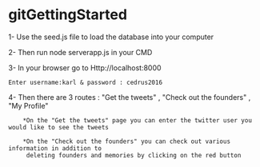 # gitGettingStarted

1-	Use the seed.js file to load the database into your computer

2-	Then run node serverapp.js in your CMD 

3-	In your browser go to Http://localhost:8000

	Enter username:karl & password : cedrus2016

4-	Then there are 3 routes : "Get the tweets" , "Check out the founders" , "My Profile"

		*On the "Get the tweets" page you can enter the twitter user you would like to see the tweets
		
		*On the "Check out the founders" you can check out various information in addition to 
		 deleting founders and memories by clicking on the red button


